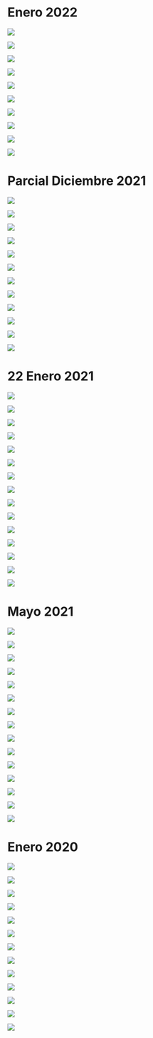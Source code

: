 # Enero 2022

![](./img/Pasted%20image%2020231209121317.png)

![](./img/IMG_6334.jpeg)

![](./img/Pasted%20image%2020231209121705.png)

![](./img/IMG_6335.jpeg)

![](./img/Pasted%20image%2020231209121727.png)

![](./img/IMG_6336.jpeg)

![](./img/Pasted%20image%2020231209121747.png)

![](./img/IMG_6337.jpeg)

![](./img/Pasted%20image%2020231209121805.png)

![](./img/IMG_6338.jpeg)

# Parcial Diciembre 2021

![](./img/Pasted%20image%2020231209130052.png)

![](./img/IMG_6339.jpeg)

![](./img/Pasted%20image%2020231209130153.png)

![](./img/IMG_6340.jpeg)

![](./img/Pasted%20image%2020231209130216.png)

![](./img/IMG_6341.jpeg)

![](./img/Pasted%20image%2020231209130236.png)

![](./img/IMG_6342.jpeg)

![](./img/Pasted%20image%2020231209130255.png)

![](./img/IMG_6343.jpeg)

![](./img/Pasted%20image%2020231209130312.png)

![](./img/IMG_6344.jpeg)

# 22 Enero 2021

![](./img/Pasted%20image%2020231209135903.png)

![](./img/Pasted%20image%2020231209135919.png)

![](./img/Pasted%20image%2020231209135934.png)

![](./img/Pasted%20image%2020231209135951.png)

![](./img/IMG_6346.jpeg)

![](./img/Pasted%20image%2020231209140010.png)

![](./img/IMG_6347.jpeg)

![](./img/Pasted%20image%2020231209140025.png)

![](./img/IMG_6348.jpeg)

![](./img/Pasted%20image%2020231209140049.png)

![](./img/IMG_6349.jpeg)

![](./img/Pasted%20image%2020231209140110.png)

![](./img/Pasted%20image%2020231209140128.png)

![](./img/Pasted%20image%2020231209140146.png)

![](./img/IMG_6350.jpeg)

# Mayo 2021

![](./img/Pasted%20image%2020231210114425.png)

![](./img/Pasted%20image%2020231210114449.png)

![](./img/Pasted%20image%2020231210114509.png)

![](./img/Pasted%20image%2020231210114529.png)

![](./img/IMG_6366.jpeg)

![](./img/Pasted%20image%2020231210114552.png)

![](./img/IMG_6367.jpeg)

![](./img/Pasted%20image%2020231210114613.png)

![](./img/IMG_6368.jpeg)

![](./img/Pasted%20image%2020231210114632.png)

![](./img/IMG_6369.jpeg)

![](./img/Pasted%20image%2020231210114651.png)

![](./img/Pasted%20image%2020231210114712.png)

![](./img/Pasted%20image%2020231210114730.png)

![](./img/IMG_6370.jpeg)

# Enero 2020

![](./img/Pasted%20image%2020231210124040.png)

![](./img/Pasted%20image%2020231210124058.png)

![](./img/Pasted%20image%2020231210124122.png)

![](./img/IMG_6371.jpeg)

![](./img/Pasted%20image%2020231210124142.png)

![](./img/IMG_6372.jpeg)

![](./img/Pasted%20image%2020231210124200.png)

![](./img/IMG_6373.jpeg)

![](./img/Pasted%20image%2020231210124219.png)

![](./img/Pasted%20image%2020231210124239.png)

![](./img/IMG_6374.jpeg)

![](./img/Pasted%20image%2020231210124259.png)

![](./img/IMG_6375.jpeg)